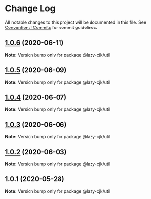 # Change Log

All notable changes to this project will be documented in this file.
See [Conventional Commits](https://conventionalcommits.org) for commit guidelines.

## [1.0.6](https://github.com/bluelovers/ws-regexp/compare/@lazy-cjk/util@1.0.5...@lazy-cjk/util@1.0.6) (2020-06-11)

**Note:** Version bump only for package @lazy-cjk/util





## [1.0.5](https://github.com/bluelovers/ws-regexp/compare/@lazy-cjk/util@1.0.4...@lazy-cjk/util@1.0.5) (2020-06-09)

**Note:** Version bump only for package @lazy-cjk/util





## [1.0.4](https://github.com/bluelovers/ws-regexp/compare/@lazy-cjk/util@1.0.3...@lazy-cjk/util@1.0.4) (2020-06-07)

**Note:** Version bump only for package @lazy-cjk/util





## [1.0.3](https://github.com/bluelovers/ws-regexp/compare/@lazy-cjk/util@1.0.2...@lazy-cjk/util@1.0.3) (2020-06-06)

**Note:** Version bump only for package @lazy-cjk/util





## [1.0.2](https://github.com/bluelovers/ws-regexp/compare/@lazy-cjk/util@1.0.1...@lazy-cjk/util@1.0.2) (2020-06-03)

**Note:** Version bump only for package @lazy-cjk/util





## 1.0.1 (2020-05-28)

**Note:** Version bump only for package @lazy-cjk/util
